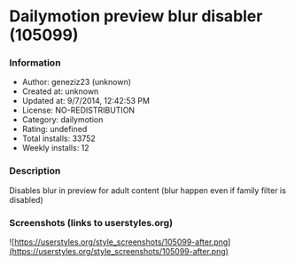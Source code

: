 # Dailymotion preview blur disabler (105099)

### Information
- Author: geneziz23 (unknown)
- Created at: unknown
- Updated at: 9/7/2014, 12:42:53 PM
- License: NO-REDISTRIBUTION
- Category: dailymotion
- Rating: undefined
- Total installs: 33752
- Weekly installs: 12


### Description
Disables blur in preview for adult content (blur happen even if family filter is disabled)


### Screenshots (links to userstyles.org)
![https://userstyles.org/style_screenshots/105099-after.png](https://userstyles.org/style_screenshots/105099-after.png)



